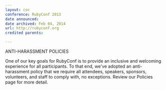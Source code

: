 ```yaml
---
layout: coc
conference: RubyConf 2013
date announced: 
date archived: Feb 04, 2014
url: http://rubyconf.org
credited parents:

---
```


ANTI-HARASSMENT POLICIES

One of our key goals for RubyConf is to provide an inclusive and welcoming experience for all participants. To that end, we've adopted an anti-harassment policy that we require all attendees, speakers, sponsors, volunteers, and staff to comply with, no exceptions. Review our Policies page for more detail.
